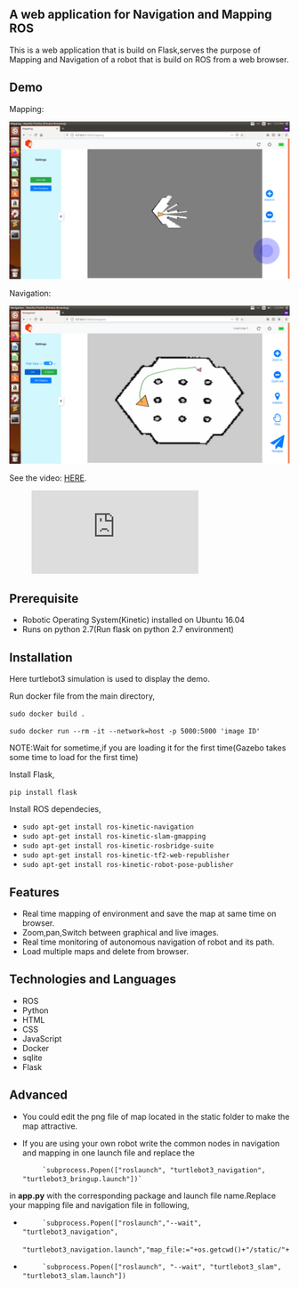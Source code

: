 ## A web application for Navigation and Mapping ROS

This is a web application that is build on Flask,serves the purpose of Mapping and Navigation of a robot that is build on ROS from a web browser.

## Demo

Mapping:

![alt text](mapping.png "Mapping")

Navigation:

![alt text](navigation.png "Navigation")

<div class="video-fallback">
  See the video: <a href="https://www.youtube.com/watch?v=JoYOW9LRdLY">HERE</a>.
</div>
<figure class="video-container">
  <iframe src="https://www.youtube.com/watch?v=JoYOW9LRdLY" frameborder="0" allowfullscreen="true"> </iframe>
</figure>



## Prerequisite

- Robotic Operating System(Kinetic) installed on Ubuntu 16.04
- Runs on python 2.7(Run flask on python 2.7 environment)


## Installation
Here turtlebot3 simulation is used to display the demo.

Run docker file from the main directory,

`sudo docker build .`

`sudo docker run --rm -it --network=host -p 5000:5000 'image ID'`

NOTE:Wait for sometime,if you are loading it for the first time(Gazebo takes some time to load for the first time) 





Install Flask,

`pip install flask`

Install ROS dependecies,

- `sudo apt-get install ros-kinetic-navigation`
- `sudo apt-get install ros-kinetic-slam-gmapping`
- `sudo apt-get install ros-kinetic-rosbridge-suite`
- `sudo apt-get install ros-kinetic-tf2-web-republisher`
- `sudo apt-get install ros-kinetic-robot-pose-publisher`
## Features
- Real time mapping of environment and save the map at same time on browser.
- Zoom,pan,Switch between graphical and live images.
- Real time monitoring of autonomous navigation of robot and its path.
- Load multiple maps and delete from browser.


## Technologies and Languages
  - ROS
  - Python
  - HTML
  - CSS
  - JavaScript
  - Docker
  - sqlite
  - Flask
## Advanced
- You could edit the png file of map located in the static folder to make the map attractive.
- If you are using your own robot write the common nodes in navigation and mapping in one launch file and replace the 

           `subprocess.Popen(["roslaunch", "turtlebot3_navigation", "turtlebot3_bringup.launch"])` 

in **app.py** with the corresponding package and launch file name.Replace your mapping file and navigation file in following,

-          `subprocess.Popen(["roslaunch","--wait", "turtlebot3_navigation",            
            "turtlebot3_navigation.launch","map_file:="+os.getcwd()+"/static/"+mapname+".yaml"])`

-          `subprocess.Popen(["roslaunch", "--wait", "turtlebot3_slam", "turtlebot3_slam.launch"])

